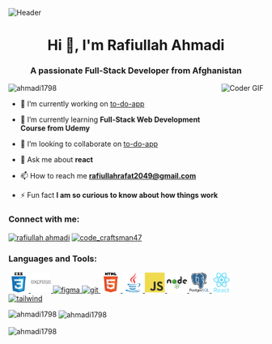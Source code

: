 ![Header](./github-header-image(1).png)
<h1 align="center">Hi 👋, I'm Rafiullah Ahmadi</h1>
<h3 align="center">A passionate Full-Stack Developer from Afghanistan</h3>
<img alt="Coder GIF" align="right"  height=300 src="https://miro.medium.com/max/1360/0*7Q3yvSIv_t0ioJ-Z.gif" />

<p align="left"> <img src="https://komarev.com/ghpvc/?username=ahmadi1798&label=Profile%20views&color=0e75b6&style=flat" alt="ahmadi1798" /> </p>

- 🔭 I’m currently working on [to-do-app](to-do-app-one-liart.vercel.app)

- 🌱 I’m currently learning **Full-Stack Web Development Course from Udemy**

- 👯 I’m looking to collaborate on [to-do-app](to-do-app-one-liart.vercel.app)

- 💬 Ask me about **react**

- 📫 How to reach me **rafiullahrafat2049@gmail.com**

- ⚡ Fun fact **I am so curious to know about how things work**

<h3 align="left">Connect with me:</h3>
<p align="left">
<a href="https://linkedin.com/in/rafiullah ahmadi" target="blank"><img align="center" src="https://raw.githubusercontent.com/rahuldkjain/github-profile-readme-generator/master/src/images/icons/Social/linked-in-alt.svg" alt="rafiullah ahmadi" height="30" width="40" /></a>
<a href="https://instagram.com/code_craftsman47" target="blank"><img align="center" src="https://raw.githubusercontent.com/rahuldkjain/github-profile-readme-generator/master/src/images/icons/Social/instagram.svg" alt="code_craftsman47" height="30" width="40" /></a>
</p>

<h3 align="left">Languages and Tools:</h3>
<p align="left"> <a href="https://www.w3schools.com/css/" target="_blank" rel="noreferrer"> <img src="https://raw.githubusercontent.com/devicons/devicon/master/icons/css3/css3-original-wordmark.svg" alt="css3" width="40" height="40"/> </a> <a href="https://expressjs.com" target="_blank" rel="noreferrer"> <img src="https://raw.githubusercontent.com/devicons/devicon/master/icons/express/express-original-wordmark.svg" alt="express" width="40" height="40"/> </a> <a href="https://www.figma.com/" target="_blank" rel="noreferrer"> <img src="https://www.vectorlogo.zone/logos/figma/figma-icon.svg" alt="figma" width="40" height="40"/> </a> <a href="https://git-scm.com/" target="_blank" rel="noreferrer"> <img src="https://www.vectorlogo.zone/logos/git-scm/git-scm-icon.svg" alt="git" width="40" height="40"/> </a> <a href="https://www.w3.org/html/" target="_blank" rel="noreferrer"> <img src="https://raw.githubusercontent.com/devicons/devicon/master/icons/html5/html5-original-wordmark.svg" alt="html5" width="40" height="40"/> </a> <a href="https://www.java.com" target="_blank" rel="noreferrer"> <img src="https://raw.githubusercontent.com/devicons/devicon/master/icons/java/java-original.svg" alt="java" width="40" height="40"/> </a> <a href="https://developer.mozilla.org/en-US/docs/Web/JavaScript" target="_blank" rel="noreferrer"> <img src="https://raw.githubusercontent.com/devicons/devicon/master/icons/javascript/javascript-original.svg" alt="javascript" width="40" height="40"/> </a> <a href="https://nodejs.org" target="_blank" rel="noreferrer"> <img src="https://raw.githubusercontent.com/devicons/devicon/master/icons/nodejs/nodejs-original-wordmark.svg" alt="nodejs" width="40" height="40"/> </a> <a href="https://www.postgresql.org" target="_blank" rel="noreferrer"> <img src="https://raw.githubusercontent.com/devicons/devicon/master/icons/postgresql/postgresql-original-wordmark.svg" alt="postgresql" width="40" height="40"/> </a> <a href="https://reactjs.org/" target="_blank" rel="noreferrer"> <img src="https://raw.githubusercontent.com/devicons/devicon/master/icons/react/react-original-wordmark.svg" alt="react" width="40" height="40"/> </a> <a href="https://tailwindcss.com/" target="_blank" rel="noreferrer"> <img src="https://www.vectorlogo.zone/logos/tailwindcss/tailwindcss-icon.svg" alt="tailwind" width="40" height="40"/> </a> </p>

<p><img align="left" src="https://github-readme-stats.vercel.app/api/top-langs?username=ahmadi1798&show_icons=true&locale=en&layout=compact" alt="ahmadi1798" /></p>

<p>&nbsp;<img align="center" src="https://github-readme-stats.vercel.app/api?username=ahmadi1798&show_icons=true&locale=en" alt="ahmadi1798" /></p>

<p><img align="center" src="https://github-readme-streak-stats.herokuapp.com/?user=ahmadi1798&" alt="ahmadi1798" /></p>
